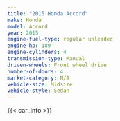 ```yaml
---
title: "2015 Honda Accord"
make: Honda
model: Accord
year: 2015
engine-fuel-type: regular unleaded
engine-hp: 189
engine-cylinders: 4
transmission-type: Manual
driven-wheels: Front wheel drive
number-of-doors: 4
market-category: N/A
vehicle-size: Midsize
vehicle-style: Sedan
---
```


{{< car_info >}}
